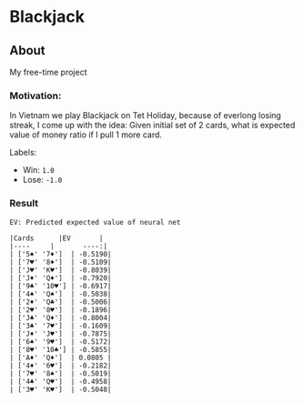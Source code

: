 # Blackjack

## About
My free-time project

### Motivation:
In Vietnam we play Blackjack on Tet Holiday, because of everlong losing streak, I come up with the idea: Given initial set of 2 cards, what is expected value of money ratio if I pull 1 more card. 

Labels: 
  * Win: `1.0`
  * Lose: `-1.0`

### Result

`EV: Predicted expected value of neural net`
```
|Cards      |EV       |
|----     |       ----:|
| ['5♠' '7♦']  | -0.5190| 
| ['7♥' '8♦']  | -0.5109| 
| ['J♥' 'K♥']  | -0.8039| 
| ['J♦' 'Q♦']  | -0.7920| 
| ['9♣' '10♥'] | -0.6917| 
| ['4♠' 'Q♠']  | -0.5038| 
| ['2♦' 'Q♣']  | -0.5006| 
| ['2♥' '8♥']  | -0.1896| 
| ['J♣' 'Q♦']  | -0.8004| 
| ['3♣' '7♥']  | -0.1609| 
| ['J♦' 'J♥']  | -0.7875| 
| ['6♠' '9♥']  | -0.5172| 
| ['8♥' '10♣'] | -0.5855| 
| ['A♦' 'Q♦']  | 0.0805 | 
| ['4♦' '6♥']  | -0.2182| 
| ['7♥' '8♠']  | -0.5019| 
| ['4♣' 'Q♥']  | -0.4958| 
| ['3♥' 'K♥']  | -0.5048| 
```
